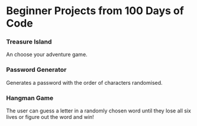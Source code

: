 <h1> Beginner Projects from 100 Days of Code</h1>
<h3> Treasure Island </h3>
An choose your adventure game.

<h3> Password Generator </h3>
Generates a password with the order of characters randomised.

<h3> Hangman Game </h3>
The user can guess a letter in a randomly chosen word until they lose all six lives or figure out the word and win! 
